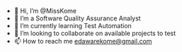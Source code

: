 - 👋 Hi, I’m @MissKome
- 👀 I’m a Software Quality Assurance Analyst
- 🌱 I’m currently learning Test Automation
- 💞️ I’m looking to collaborate on available projects to test
- 📫 How to reach me edawarekome@gmail.com

<!---
MissKome/MissKome is a ✨ special ✨ repository because its `README.md` (this file) appears on your GitHub profile.
You can click the Preview link to take a look at your changes.
--->
